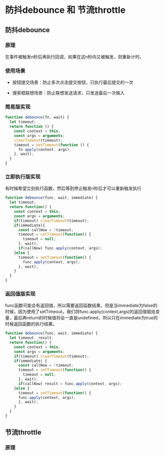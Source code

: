 # 防抖debounce 和 节流throttle

## 防抖debounce

### 原理

在事件被触发n秒后再执行回调，如果在这n秒内又被触发，则重新计时。

### 使用场景

- 按钮提交场景：防止多次点击提交按钮，只执行最后提交的一次

- 搜索框联想场景：防止联想发送请求，只发送最后一次输入

### 简易版实现

```javascript
function debounce(fn, wait) {
  let timeout;
  return function () {
    const context = this;
    const args = arguments;
    clearTimeout(timeout);
    timeout = setTimeout(function () {
      fn.apply(context, args);
    }, wait);
  }
}
```

### 立即执行版实现

有时候希望立刻执行函数，然后等到停止触发n秒后才可以重新触发执行

```javascript
function debounce(func, wait, immediate) {
  let timeout;
  return function() {
    const context = this;
    const args = arguments;
    if(timeout) clearTimeout(timeout);
    if(immediate){
      const callNow = !timeout;
      timeout = setTimeout(function() {
        timeout = null;
      }, wait);
      if(callNow) func.apply(context, args);
    }else {
      timeout = setTimeout(function() {
        func.apply(context, args);
      }, wait);
    }
  }
}
```

### 返回值版实现

func函数可能会有返回值，所以需要返回函数结果，但是当immediate为false的时候，因为使用了setTimeout，我们将func.apply(context,args)的返回值赋给变量，最后再return的时候值将会一直是undefined，所以只在immediate为true的时候返回函数的执行结果。

```javascript
function debounce(func, wait, immediate) {
  let timeout, result;
  return function() {
    const context = this;
    const args = arguments;
    if(timeout) clearTimeout(timeout);
    if(immediate) {
      const callNow = !timeout;
      timeout = setTimeout(function() {
        timeout = null;
      }, wait);
      if(callNow) result = func.apply(context, args);
    }else {
      timeout = setTimeout(function() {
      func.apply(context, args);
      }, wait);
    }
  }
}
```

## 节流throttle

### 原理


